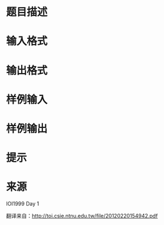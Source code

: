

# 题目描述



# 输入格式



# 输出格式



# 样例输入



# 样例输出



# 提示



# 来源


<p>
IOI1999 Day 1
</p>
<p>
翻译来自：<a href="http://toi.csie.ntnu.edu.tw/file/20120220154942.pdf" target="_blank">http://toi.csie.ntnu.edu.tw/file/20120220154942.pdf</a> 
</p>
